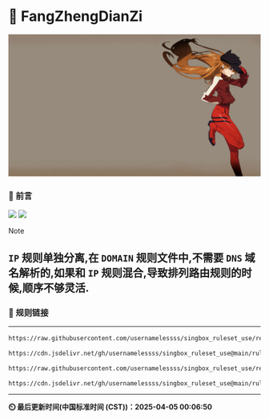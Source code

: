 
# 🧸 FangZhengDianZi
![](https://raw.githubusercontent.com/usernamelessss/picture-bed/main/images/202504042256831.jpg)
### 📣 前言
![](https://shields.io/badge/-移除重复规则-ff69b4) ![](https://shields.io/badge/-IP&nbsp;规则单独存放不与&nbsp;DOMAIN&nbsp;等混合-green)
> [!NOTE]
**`IP` 规则单独分离,在 `DOMAIN` 规则文件中,不需要 `DNS` 域名解析的,如果和 `IP` 规则混合,导致排列路由规则的时候,顺序不够灵活.**
---

###  🔗 规则链接
---

```url
https://raw.githubusercontent.com/usernamelessss/singbox_ruleset_use/refs/heads/main/rule/FangZhengDianZi/FangZhengDianZi_No_IP.json
```

```url
https://cdn.jsdelivr.net/gh/usernamelessss/singbox_ruleset_use@main/rule/FangZhengDianZi/FangZhengDianZi_No_IP.json
```

```url
https://raw.githubusercontent.com/usernamelessss/singbox_ruleset_use/refs/heads/main/rule/FangZhengDianZi/FangZhengDianZi_No_IP.srs
```

```url
https://cdn.jsdelivr.net/gh/usernamelessss/singbox_ruleset_use@main/rule/FangZhengDianZi/FangZhengDianZi_No_IP.srs
```

---
**⏲️ 最后更新时间(中国标准时间 (CST))：2025-04-05 00:06:50**